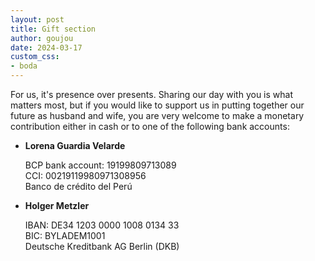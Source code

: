 ```yaml
---
layout: post
title: Gift section
author: goujou
date: 2024-03-17
custom_css:
- boda
---
```


For us, it's presence over presents.
Sharing our day with you is what matters most, but if you would like to support us in putting together our future as husband and wife, you are very welcome to make a monetary contribution either in cash or to one of the following bank accounts:

- **Lorena Guardia Velarde**

    BCP bank account: 19199809713089<br>
    CCI: 00219119980971308956<br>
    Banco de crédito del Perú

- **Holger Metzler**

    IBAN: DE34 1203 0000 1008 0134 33<br>
    BIC: BYLADEM1001<br>
    Deutsche Kreditbank AG Berlin (DKB)
